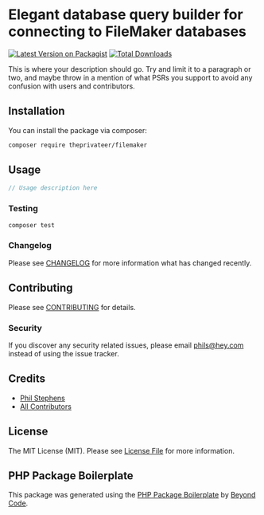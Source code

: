 # Elegant database query builder for connecting to FileMaker databases

[![Latest Version on Packagist](https://img.shields.io/packagist/v/theprivateer/filemaker.svg?style=flat-square)](https://packagist.org/packages/theprivateer/filemaker)
[![Total Downloads](https://img.shields.io/packagist/dt/theprivateer/filemaker.svg?style=flat-square)](https://packagist.org/packages/theprivateer/filemaker)

This is where your description should go. Try and limit it to a paragraph or two, and maybe throw in a mention of what PSRs you support to avoid any confusion with users and contributors.

## Installation

You can install the package via composer:

```bash
composer require theprivateer/filemaker
```

## Usage

```php
// Usage description here
```

### Testing

```bash
composer test
```

### Changelog

Please see [CHANGELOG](CHANGELOG.md) for more information what has changed recently.

## Contributing

Please see [CONTRIBUTING](CONTRIBUTING.md) for details.

### Security

If you discover any security related issues, please email phils@hey.com instead of using the issue tracker.

## Credits

-   [Phil Stephens](https://github.com/theprivateer)
-   [All Contributors](../../contributors)

## License

The MIT License (MIT). Please see [License File](LICENSE.md) for more information.

## PHP Package Boilerplate

This package was generated using the [PHP Package Boilerplate](https://laravelpackageboilerplate.com) by [Beyond Code](http://beyondco.de/).
